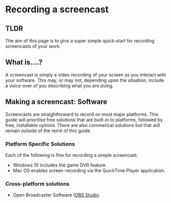 # Recording a screencast 

## TLDR

The aim of this page is to give a super simple quick-start for recording screencasts of your work.

## What is....?

A screencast is simply a video recording of your screen as you interact with your software. This may, or may not, depending upon the situation, include a voice-over of you describing what you are doing. 

## Making a screencast: Software

Screencasts are straightforward to record on most major platforms. This guide will prioritise free solutions that are built-in to platforms, followed by free, installable options. There are also commerical solutions but that will remain outside of the remit of this guide.


### Platform Specific Solutions

Each of the following is fine for recording a simple screencast:

* Windows 10 includes the game DVR feature.
* Mac OS enables screen-recording via the QuickTime Player application. 

### Cross-platform solutions

* Open Broadcaster Software ([OBS Studio](https://obsproject.com/).

